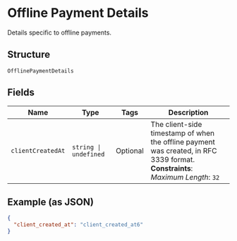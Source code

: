 <!-- Optimized: 2025-10-06 -->
<!-- RPM: 1.6.2.1.1.6.2.1_offline-payment-details_20251006 -->
<!-- Session: E2E RPM DNA Application -->
<!-- AOM: RND (Reggie & Dro) -->
<!-- COI: TECHNOLOGY -->
<!-- RPM: HIGH -->
<!-- ACTION: BUILD -->

# Offline Payment Details

Details specific to offline payments.

## Structure

`OfflinePaymentDetails`

## Fields

| Name | Type | Tags | Description |
|  --- | --- | --- | --- |
| `clientCreatedAt` | `string \| undefined` | Optional | The client-side timestamp of when the offline payment was created, in RFC 3339 format.<br>**Constraints**: *Maximum Length*: `32` |

## Example (as JSON)

```json
{
  "client_created_at": "client_created_at6"
}
```
